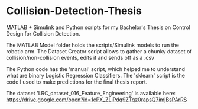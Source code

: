# Collision-Detection-Thesis
MATLAB + Simulink and Python scripts for my Bachelor's Thesis on Control Design for Collision Detection.

The MATLAB Model folder holds the scripts/Simulink models to run the robotic arm. The Dataset Creator script allows to gather a chunky dataset of collision/non-collision events, edits it and sends off as a .csv

The Python code has the 'manual' script, which helped me to understand what are binary Logistic Regression Classifiers. The 'sklearn' script is the code I used to make predictions for the final thesis report.

The dataset 'LRC_dataset_016_Feature_Engineering' is available here: https://drive.google.com/open?id=1cPX_ZLiPdq9ZTqz0rapsQ7imjBsPArRS





